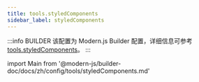 ```yaml
---
title: tools.styledComponents
sidebar_label: styledComponents
---
```


:::info BUILDER
该配置为 Modern.js Builder 配置，详细信息可参考 [tools.styledComponents](https://modernjs.dev/builder/api/config-tools.html#tools-styledcomponents)。
:::

import Main from '@modern-js/builder-doc/docs/zh/config/tools/styledComponents.md'

<Main />
